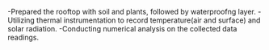 -Prepared the rooftop with soil and plants, followed by waterproofng layer.
-Utilizing thermal instrumentation to record temperature(air and surface) and solar radiation.
-Conducting numerical analysis on the collected data readings.
